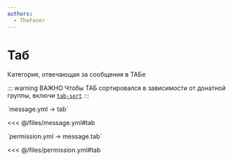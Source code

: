 ```yaml
---
authors:
  - TheFaser
---
```


# Таб

Категория, отвечающая за сообщения в ТАБе

::: warning ВАЖНО
Чтобы ТАБ сортировался в зависимости от донатной группы, включи [`tab-sort`](/docs/integration/luckperms#tab-sort)
:::

[//]: # (message.yml)
<!--@include: @/parts/words.md#setting-->
<!--@include: @/parts/words.md#path--> `message.yml → tab`

<!--@include: @/parts/words.md#default-->
<<< @/files/message.yml#tab

<!--@include: @/parts/enable.md-->

[//]: # (permission.yml)
<!--@include: @/parts/words.md#permission-->
<!--@include: @/parts/words.md#path--> `permission.yml → message.tab`

<!--@include: @/parts/words.md#default-->
<<< @/files/permission.yml#tab

<!--@include: @/parts/permission/permissionTier3.md-->